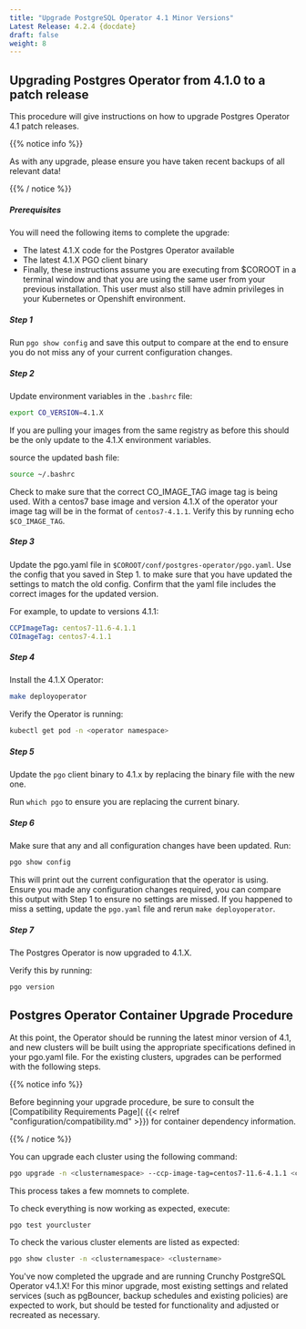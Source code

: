 ```yaml
---
title: "Upgrade PostgreSQL Operator 4.1 Minor Versions"
Latest Release: 4.2.4 {docdate}
draft: false
weight: 8
---
```

## Upgrading Postgres Operator from 4.1.0 to a patch release

This procedure will give instructions on how to upgrade Postgres Operator 4.1
patch releases.

{{% notice info %}}

As with any upgrade, please ensure you have taken recent backups of all relevant
data!

{{% / notice %}}

##### Prerequisites

You will need the following items to complete the upgrade:

* The latest 4.1.X code for the Postgres Operator available
* The latest 4.1.X PGO client binary
* Finally, these instructions assume you are executing from $COROOT in a
terminal window and that you are using the same user from your previous
installation. This user must also still have admin privileges in your Kubernetes
or Openshift environment.

##### Step 1

Run `pgo show config` and save this output to compare at the end to ensure you
do not miss any of your current configuration changes.

##### Step 2

Update environment variables in the `.bashrc` file:

```bash
export CO_VERSION=4.1.X
```

If you are pulling your images from the same registry as before this should be
the only update to the 4.1.X environment variables.

source the updated bash file:

```bash
source ~/.bashrc
```

Check to make sure that the correct CO_IMAGE_TAG image tag is being used. With
a centos7 base image and version 4.1.X of the operator your image tag will be in
the format of `centos7-4.1.1`. Verify this by running echo `$CO_IMAGE_TAG`.


##### Step 3

Update the pgo.yaml file in `$COROOT/conf/postgres-operator/pgo.yaml`. Use the
config that you saved in Step 1. to make sure that you have updated the settings
to match the old config. Confirm that the yaml file includes the correct images
for the updated version.

For example, to update to versions 4.1.1:

```yaml
CCPImageTag: centos7-11.6-4.1.1
COImageTag: centos7-4.1.1
```

##### Step 4

Install the 4.1.X Operator:

```bash
make deployoperator
```

Verify the Operator is running:

```bash
kubectl get pod -n <operator namespace>
```


##### Step 5

Update the `pgo` client binary to 4.1.x by replacing the binary file with the
new one.

Run `which pgo` to ensure you are replacing the current binary.

##### Step 6

Make sure that any and all configuration changes have been updated. Run:

```bash
pgo show config
```

This will print out the current configuration that the operator is using.
Ensure you made any configuration changes required, you can compare this output
with Step 1 to ensure no settings are missed.  If you happened to miss a
setting, update the `pgo.yaml` file and rerun `make deployoperator`.


##### Step 7

The Postgres Operator is now upgraded to 4.1.X.

Verify this by running:

```bash
pgo version
```

## Postgres Operator Container Upgrade Procedure

At this point, the Operator should be running the latest minor version of 4.1,
and new clusters will be built using the appropriate specifications defined in
your pgo.yaml file. For the existing clusters, upgrades can be performed with
the following steps.

{{% notice info %}}

Before beginning your upgrade procedure, be sure to consult the
[Compatibility Requirements Page]( {{< relref "configuration/compatibility.md" >}})
for container dependency information.

{{% / notice %}}

You can upgrade each cluster using the following command:

```bash
pgo upgrade -n <clusternamespace> --ccp-image-tag=centos7-11.6-4.1.1 <clustername>
```

This process takes a few momnets to complete.

To check everything is now working as expected, execute:

```bash
pgo test yourcluster
```

To check the various cluster elements are listed as expected:

```bash
pgo show cluster -n <clusternamespace> <clustername>
```

You've now completed the upgrade and are running Crunchy PostgreSQL Operator
v4.1.X!  For this minor upgrade, most existing settings and related services
(such as pgBouncer, backup schedules and existing policies) are expected to
work, but should be tested for functionality and adjusted or recreated as
necessary.
